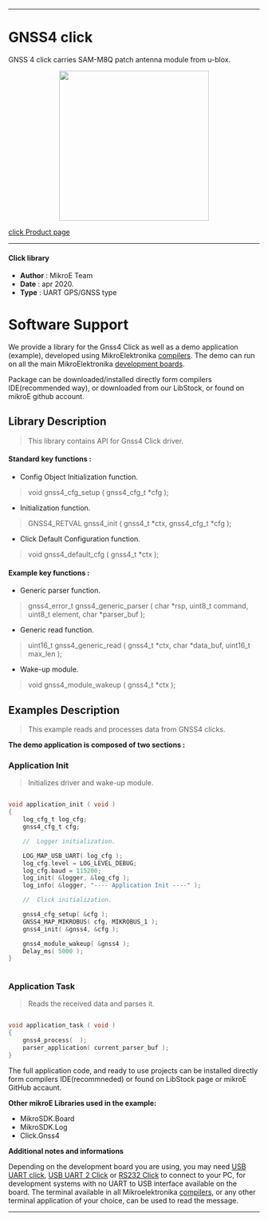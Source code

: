  
---
# GNSS4 click

GNSS 4 click carries SAM-M8Q patch antenna module from u-blox.

<p align="center">
  <img src="https://download.mikroe.com/images/click_for_ide/gnss4_click.png" height=300px>
</p>

[click Product page](https://www.mikroe.com/gnss-4-click)

---


#### Click library 

- **Author**        : MikroE Team
- **Date**          : apr 2020.
- **Type**          : UART GPS/GNSS type


# Software Support

We provide a library for the Gnss4 Click 
as well as a demo application (example), developed using MikroElektronika 
[compilers](https://shop.mikroe.com/compilers). 
The demo can run on all the main MikroElektronika [development boards](https://shop.mikroe.com/development-boards).

Package can be downloaded/installed directly form compilers IDE(recommended way), or downloaded from our LibStock, or found on mikroE github account. 

## Library Description

> This library contains API for Gnss4 Click driver.

#### Standard key functions :

- Config Object Initialization function.
> void gnss4_cfg_setup ( gnss4_cfg_t *cfg ); 
 
- Initialization function.
> GNSS4_RETVAL gnss4_init ( gnss4_t *ctx, gnss4_cfg_t *cfg );

- Click Default Configuration function.
> void gnss4_default_cfg ( gnss4_t *ctx );


#### Example key functions :

- Generic parser function.
> gnss4_error_t gnss4_generic_parser ( char *rsp,  uint8_t command, uint8_t element, char *parser_buf );
 
- Generic read function.
> uint16_t gnss4_generic_read ( gnss4_t *ctx, char *data_buf, uint16_t max_len );

- Wake-up module.
> void gnss4_module_wakeup ( gnss4_t *ctx );

## Examples Description

> This example reads and processes data from GNSS4 clicks.

**The demo application is composed of two sections :**

### Application Init 

> Initializes driver and wake-up module.

```c

void application_init ( void )
{
    log_cfg_t log_cfg;
    gnss4_cfg_t cfg;

    //  Logger initialization.

    LOG_MAP_USB_UART( log_cfg );
    log_cfg.level = LOG_LEVEL_DEBUG;
    log_cfg.baud = 115200;
    log_init( &logger, &log_cfg );
    log_info( &logger, "---- Application Init ----" );

    //  Click initialization.

    gnss4_cfg_setup( &cfg );
    GNSS4_MAP_MIKROBUS( cfg, MIKROBUS_1 );
    gnss4_init( &gnss4, &cfg );

    gnss4_module_wakeup( &gnss4 );
    Delay_ms( 5000 );
}
  
```

### Application Task

> Reads the received data and parses it.

```c

void application_task ( void )
{
    gnss4_process(  );
    parser_application( current_parser_buf );
} 

```

The full application code, and ready to use projects can be  installed directly form compilers IDE(recommneded) or found on LibStock page or mikroE GitHub accaunt.

**Other mikroE Libraries used in the example:** 

- MikroSDK.Board
- MikroSDK.Log
- Click.Gnss4

**Additional notes and informations**

Depending on the development board you are using, you may need 
[USB UART click](https://shop.mikroe.com/usb-uart-click), 
[USB UART 2 Click](https://shop.mikroe.com/usb-uart-2-click) or 
[RS232 Click](https://shop.mikroe.com/rs232-click) to connect to your PC, for 
development systems with no UART to USB interface available on the board. The 
terminal available in all Mikroelektronika 
[compilers](https://shop.mikroe.com/compilers), or any other terminal application 
of your choice, can be used to read the message.



---
